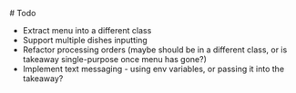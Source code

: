 # Todo
 * Extract menu into a different class
 * Support multiple dishes inputting
 * Refactor processing orders (maybe should be in a different class, or is takeaway single-purpose once menu has gone?)
 * Implement text messaging - using env variables, or passing it into the takeaway?